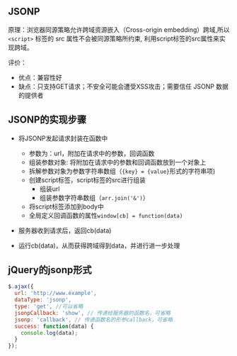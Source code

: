 
## JSONP
原理：浏览器同源策略允许跨域资源嵌入（Cross-origin embedding）跨域,所以 `<script>` 标签的 src 属性不会被同源策略所约束, 利用script标签的src属性来实现跨域。

评价：
* 优点：兼容性好   
* 缺点：只支持GET请求；不安全可能会遭受XSS攻击；需要信任 JSONP 数据的提供者

## JSONP的实现步骤
* 将JSONP发起请求封装在函数中
    * 参数为：url，附加在请求中的参数，回调函数
    * 组装参数对象: 将附加在请求中的参数和回调函数放到一个对象上
    * 拆解参数对象为参数字符串数组（`{key} = {value}`形式的字符串项)
    * 创建script标签，script标签的src进行组装
        * 组装url
        * 组装参数字符串数组（`arr.join('&')`）
    * 将script标签添加到body中
    * 全局定义回调函数的属性`window[cb] = function(data)`

* 服务器收到请求后，返回cb(data)
* 运行cb(data)，从而获得跨域得到data，并进行进一步处理

## jQuery的jsonp形式
```js
$.ajax({
  url: 'http://www.example',
  dataType: 'jsonp',
  type: 'get', //可以省略
  jsonpCallback: 'show', // 传递给服务器的函数名，可省略
  jsonp: 'callback', // 传递函数名的形参callback，可省略
  success: function(data) {
    console.log(data);
  }
});
```


